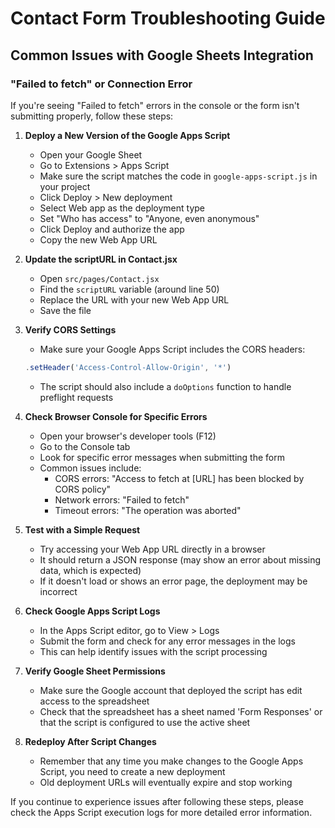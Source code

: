 # Contact Form Troubleshooting Guide

## Common Issues with Google Sheets Integration

### "Failed to fetch" or Connection Error

If you're seeing "Failed to fetch" errors in the console or the form isn't submitting properly, follow these steps:

1. **Deploy a New Version of the Google Apps Script**
   - Open your Google Sheet
   - Go to Extensions > Apps Script
   - Make sure the script matches the code in `google-apps-script.js` in your project
   - Click Deploy > New deployment
   - Select Web app as the deployment type
   - Set "Who has access" to "Anyone, even anonymous"
   - Click Deploy and authorize the app
   - Copy the new Web App URL

2. **Update the scriptURL in Contact.jsx**
   - Open `src/pages/Contact.jsx`
   - Find the `scriptURL` variable (around line 50)
   - Replace the URL with your new Web App URL
   - Save the file

3. **Verify CORS Settings**
   - Make sure your Google Apps Script includes the CORS headers:
   ```javascript
   .setHeader('Access-Control-Allow-Origin', '*')
   ```
   - The script should also include a `doOptions` function to handle preflight requests

4. **Check Browser Console for Specific Errors**
   - Open your browser's developer tools (F12)
   - Go to the Console tab
   - Look for specific error messages when submitting the form
   - Common issues include:
     - CORS errors: "Access to fetch at [URL] has been blocked by CORS policy"
     - Network errors: "Failed to fetch"
     - Timeout errors: "The operation was aborted"

5. **Test with a Simple Request**
   - Try accessing your Web App URL directly in a browser
   - It should return a JSON response (may show an error about missing data, which is expected)
   - If it doesn't load or shows an error page, the deployment may be incorrect

6. **Check Google Apps Script Logs**
   - In the Apps Script editor, go to View > Logs
   - Submit the form and check for any error messages in the logs
   - This can help identify issues with the script processing

7. **Verify Google Sheet Permissions**
   - Make sure the Google account that deployed the script has edit access to the spreadsheet
   - Check that the spreadsheet has a sheet named 'Form Responses' or that the script is configured to use the active sheet

8. **Redeploy After Script Changes**
   - Remember that any time you make changes to the Google Apps Script, you need to create a new deployment
   - Old deployment URLs will eventually expire and stop working

If you continue to experience issues after following these steps, please check the Apps Script execution logs for more detailed error information.